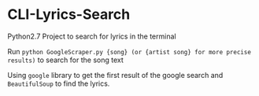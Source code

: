 # CLI-Lyrics-Search
Python2.7 Project to search for lyrics in the terminal

Run `python GoogleScraper.py {song} (or {artist song} for more precise results)` to search for the song text

Using `google` library to get the first result of the google search and `BeautifulSoup` to find the lyrics.

